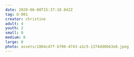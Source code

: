 ```yaml
---
date: 2020-06-08T15:37:18.842Z
tag: Q-001
creator: christine
adult: 4
youth: 2
small: 0
medium: 0
large: 0
photo: assets/1864cd7f-b706-4743-a1c5-1374dd0b63e8.jpeg
---
```

